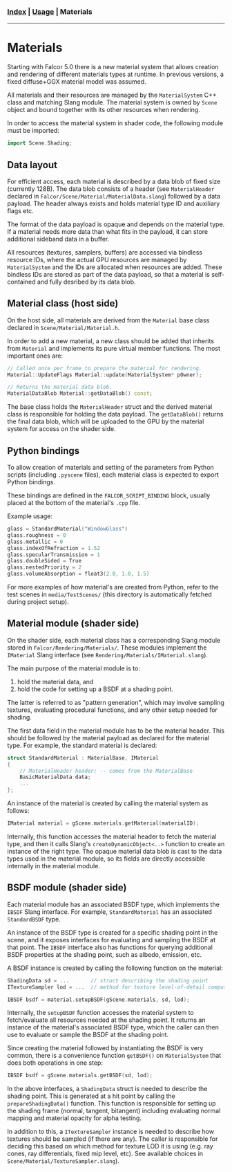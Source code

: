 ### [Index](../index.md) | [Usage](./index.md) | Materials

--------

# Materials

Starting with Falcor 5.0 there is a new material system that allows creation and rendering of different materials
types at runtime. In previous versions, a fixed diffuse+GGX material model was assumed.

All materials and their resources are managed by the `MaterialSystem` C++ class and matching Slang module.
The material system is owned by `Scene` object and bound together with its other resources when rendering.

In order to access the material system in shader code, the following module must be imported:

```c++
import Scene.Shading;
```

## Data layout

For efficient access, each material is described by a data blob of fixed size (currently 128B).
The data blob consists of a header (see `MaterialHeader` declared in `Falcor/Scene/Material/MaterialData.slang`)
followed by a data payload. The header always exists and holds material type ID and auxiliary flags etc.

The format of the data payload is opaque and depends on the material type. If a material needs more data
than what fits in the payload, it can store additional sideband data in a buffer.

All resources (textures, samplers, buffers) are accessed via bindless resource IDs, where the actual GPU
resources are managed by `MaterialSystem` and the IDs are allocated when resources are added.
These bindless IDs are stored as part of the data payload, so that a material is self-contained and fully
desribed by its data blob.

## Material class (host side)

On the host side, all materials are derived from the `Material` base class declared in `Scene/Material/Material.h`.

In order to add a new material, a new class should be added that inherits from `Material` and implements
its pure virtual member functions. The most important ones are:

```c++
// Called once per frame to prepare the material for rendering.
Material::UpdateFlags Material::update(MaterialSystem* pOwner);

// Returns the material data blob.
MaterialDataBlob Material::getDataBlob() const;
```

The base class holds the `MaterialHeader` struct and the derived material class is responsible
for holding the data payload. The `getDataBlob()` returns the final data blob, which will be uploaded to the
GPU by the material system for access on the shader side.

## Python bindings

To allow creation of materials and setting of the parameters from Python scripts (including `.pyscene` files),
each material class is expected to export Python bindings.

These bindings are defined in the `FALCOR_SCRIPT_BINDING` block, usually placed at the bottom of the material's `.cpp` file.

Example usage:

```c++
glass = StandardMaterial("WindowGlass")
glass.roughness = 0
glass.metallic = 0
glass.indexOfRefraction = 1.52
glass.specularTransmission = 1
glass.doubleSided = True
glass.nestedPriority = 2
glass.volumeAbsorption = float3(2.0, 1.0, 1.5)
```

For more examples of how material's are created from Python, refer to the test scenes in `media/TestScenes/`
(this directory is automatically fetched during project setup).

## Material module (shader side)

On the shader side, each material class has a corresponding Slang module stored in `Falcor/Rendering/Materials/`.
These modules implement the `IMaterial` Slang interface (see `Rendering/Materials/IMaterial.slang`).

The main purpose of the material module is to:
1. hold the material data, and
2. hold the code for setting up a BSDF at a shading point.

The latter is referred to as "pattern generation", which may involve sampling textures, evaluating
procedural functions, and any other setup needed for shading.

The first data field in the material module has to be the material header. This should be followed by the
material payload as declared for the material type. For example, the standard material is declared:

```c++
struct StandardMaterial : MaterialBase, IMaterial
{
    // MaterialHeader header; -- comes from the MaterialBase
    BasicMaterialData data;
    ...
};
```

An instance of the material is created by calling the material system as follows:

```c++
IMaterial material = gScene.materials.getMaterial(materialID);
```

Internally, this function accesses the material header to fetch the material type, and then it calls
Slang's `createDynamicObject<..>` function to create an instance of the right type.
The opaque material data blob is cast to the data types used in the material module, so its fields are
directly accessible internally in the material module.

## BSDF module (shader side)

Each material module has an associated BSDF type, which implements the `IBSDF` Slang interface.
For example, `StandardMaterial` has an associated `StandardBSDF` type.

An instance of the BSDF type is created for a specific shading point in the scene, and it exposes
interfaces for evaluating and sampling the BSDF at that point.
The `IBSDF` interface also has functions for querying additional BSDF properties
at the shading point, such as albedo, emission, etc.

A BSDF instance is created by calling the following function on the material:

```c++
ShadingData sd = ...       // struct describing the shading point
ITextureSampler lod = ...  // method for texture level-of-detail computation

IBSDF bsdf = material.setupBSDF(gScene.materials, sd, lod);
```

Internally, the `setupBSDF` function accesses the material system to fetch/evaluate all resources needed at the
shading point. It returns an instance of the material's associated BSDF type,
which the caller can then use to evaluate or sample the BSDF at the shading point.

Since creating the material followed by instantiating the BSDF is very common,
there is a convenience function `getBSDF()` on `MaterialSystem` that does both operations in one step:

```c++
IBSDF bsdf = gScene.materials.getBSDF(sd, lod);
```

In the above interfaces, a `ShadingData` struct is needed to describe the shading point.
This is generated at a hit point by calling the `prepareShadingData()` function.
This function is responsible for setting up the shading frame (normal, tangent, bitangent)
including evaluating normal mapping and material opacity for alpha testing.

In addition to this, a `ITextureSampler` instance is needed to describe how textures should
be sampled (if there are any). The caller is responsible for deciding this based on which
method for texture LOD it is using (e.g. ray cones, ray differentials, fixed mip level, etc).
See available choices in `Scene/Material/TextureSampler.slang`).
